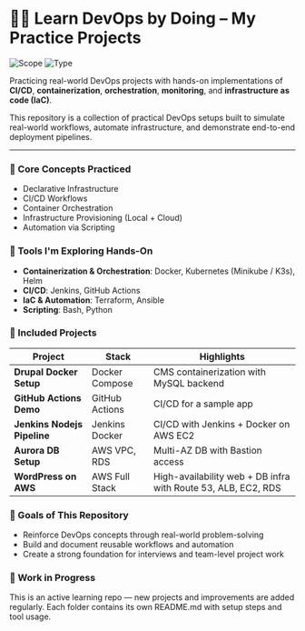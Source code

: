 # 👨‍💻 Learn DevOps by Doing – My Practice Projects

![Scope](https://img.shields.io/badge/Scope-Learning-steelblue?style=for-the-badge)
![Type](https://img.shields.io/badge/Type-Practice_Projects-blueviolet?style=for-the-badge)

Practicing real-world DevOps projects with hands-on implementations of **CI/CD**, **containerization**, **orchestration**, **monitoring**, and **infrastructure as code (IaC)**.

This repository is a collection of practical DevOps setups built to simulate real-world workflows, automate infrastructure, and demonstrate end-to-end deployment pipelines.

---

### 🧠 Core Concepts Practiced

- Declarative Infrastructure
- CI/CD Workflows
- Container Orchestration
- Infrastructure Provisioning (Local + Cloud)
- Automation via Scripting


### 🧰 Tools I'm Exploring Hands-On

- **Containerization & Orchestration**: Docker, Kubernetes (Minikube / K3s), Helm
- **CI/CD**: Jenkins, GitHub Actions
- **IaC & Automation**: Terraform, Ansible
- **Scripting**: Bash, Python


### 🧪 Included Projects

| Project                 | Stack          | Highlights                                                 |
|-------------------------|----------------|------------------------------------------------------------|
| **Drupal Docker Setup** | Docker Compose | CMS containerization with MySQL backend                    |
| **GitHub Actions Demo** | GitHub Actions | CI/CD for a sample app                                     |
| **Jenkins Nodejs Pipeline**  | Jenkins Docker   | CI/CD with Jenkins + Docker on AWS EC2              |
| **Aurora DB Setup**     | AWS VPC, RDS   | Multi-AZ DB with Bastion access                            |
| **WordPress on AWS**    | AWS Full Stack | High-availability web + DB infra with Route 53, ALB, EC2, RDS |


### 🎯 Goals of This Repository

- Reinforce DevOps concepts through real-world problem-solving
- Build and document reusable workflows and automation
- Create a strong foundation for interviews and team-level project work


### 🚧 Work in Progress

This is an active learning repo — new projects and improvements are added regularly.
Each folder contains its own README.md with setup steps and tool usage.

